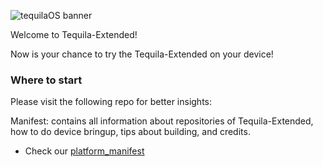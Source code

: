 ![tequilaOS banner](https://github.com/Tequila-Extended/Tequila-Extended/blob/main/banner.png)

Welcome to Tequila-Extended! 

Now is your chance to try the Tequila-Extended on your device!

### Where to start

Please visit the following repo for better insights:

Manifest: contains all information about repositories of Tequila-Extended, how to do device bringup, tips about building, and credits.

- Check our [platform_manifest](https://github.com/Tequila-Extended/platform_manifest)
